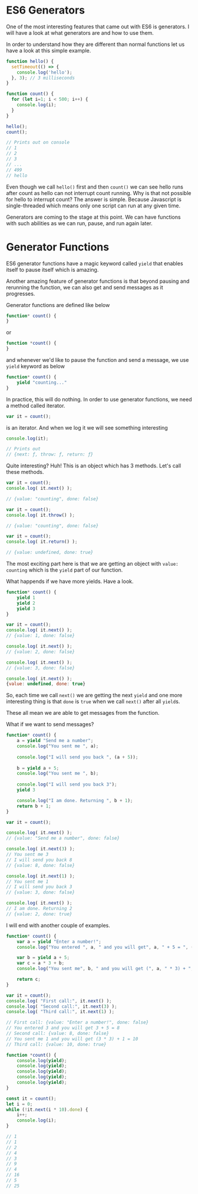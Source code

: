 # ES6 Generators

One of the most interesting features that came out with ES6 is generators. I will have a look at what generators are and how to use them.

In order to understand how they are different than normal functions let us have a look at this simple example.

```javascript
function hello() {
  setTimeout(() => {
    console.log('hello');
  }, 3); // 3 milliseconds
}

function count() {
  for (let i=1; i < 500; i++) {
    console.log(i);
  }
}

hello();
count();

// Prints out on console
// 1
// 2
// 3
// ...
// 499
// hello
```

Even though we call `hello()` first and then `count()` we can see hello runs after count as hello can not interrupt count running.
Why is that not possible for hello to interrupt count? The answer is simple. Because Javascript is single-threaded which means only one script can run at any given time.

Generators are coming to the stage at this point. We can have functions with such abilities as we can run, pause, and run again later.

# Generator Functions

ES6 generator functions have a magic keyword called `yield` that enables itself to pause itself which is amazing.

Another amazing feature of generator functions is that beyond pausing and rerunning the function, we can also get and send messages as it progresses.

Generator functions are defined like below

```javascript
function* count() {
}
```

or

```javascript
function *count() {
}
```
and whenever we'd like to pause the function and send a message, we use ``yield`` keyword as below

```javascript
function* count() {
    yield "counting..."
}
```

In practice, this will do nothing. In order to use generator functions, we need a method called iterator.

```javascript
var it = count();
```
is an iterator. And when we log it we will see something interesting

```javascript
console.log(it);

// Prints out
// {next: ƒ, throw: ƒ, return: ƒ}
```

Quite interesting? Huh! This is an object which has 3 methods. Let's call these methods.

```javascript
var it = count();
console.log( it.next() );

// {value: "counting", done: false}
```

```javascript
var it = count();
console.log( it.throw() );

// {value: "counting", done: false}
```

```javascript
var it = count();
console.log( it.return() );

// {value: undefined, done: true}
```

The most exciting part here is that we are getting an object with ``value: counting`` which is the ``yield`` part of our function.

What happends if we have more yields. Have a look.

```javascript
function* count() {
    yield 1
    yield 2
    yield 3
}

var it = count();
console.log( it.next() );
// {value: 1, done: false}

console.log( it.next() );
// {value: 2, done: false}

console.log( it.next() );
// {value: 3, done: false}

console.log( it.next() );
{value: undefined, done: true}
```

So, each time we call ``next()`` we are getting the next ``yield`` and one more interesting thing is that ``done`` is ``true`` when we call ``next()`` after all ``yield``s. 

These all mean we are able to get messages from the function.

What if we want to send messages?

```javascript
function* count() {
    a = yield "Send me a number";
    console.log("You sent me ", a);
    
    console.log("I will send you back ", (a + 5));
    
    b = yield a + 5;
    console.log("You sent me ", b);
    
    console.log("I will send you back 3");
    yield 3

    console.log("I am done. Returning ", b + 1);
    return b + 1;
}

var it = count();

console.log( it.next() );
// {value: "Send me a number", done: false}

console.log( it.next(3) );
// You sent me 3
// I will send you back 8
// {value: 8, done: false}

console.log( it.next(1) );
// You sent me 1
// I will send you back 3
// {value: 3, done: false}

console.log( it.next() );
// I am done. Returning 2
// {value: 2, done: true}
```

I will end with another couple of examples.

```javascript
function* count() {
    var a = yield "Enter a number!";
    console.log("You entered ", a, " and you will get", a, " + 5 = ", (a + 5));

    var b = yield a + 5;
    var c = a * 3 + b;
    console.log("You sent me", b, " and you will get (", a, " * 3) + ", b, "=", c);

    return c;
}

var it = count();
console.log( "First call:", it.next() );
console.log( "Second call:", it.next(3) );
console.log( "Third call:", it.next(1) );

// First call: {value: "Enter a number!", done: false}
// You entered 3 and you will get 3 + 5 = 8
// Second call: {value: 8, done: false}
// You sent me 1 and you will get (3 * 3) + 1 = 10
// Third call: {value: 10, done: true}
```

```javascript
function *count() {
    console.log(yield);
    console.log(yield);
    console.log(yield);
    console.log(yield);
    console.log(yield);
}

const it = count();
let i = 0;
while (!it.next(i * 10).done) {
    i++;
    console.log(i);
}

// 1
// 1
// 2
// 4
// 3
// 9
// 4
// 16
// 5
// 25
```
